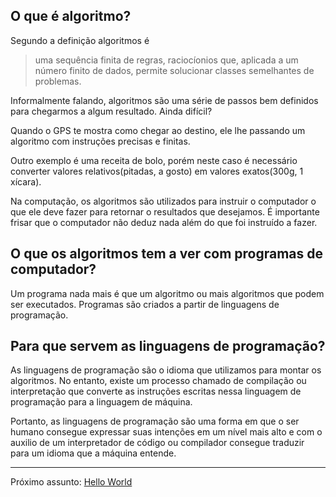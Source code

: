 ## O que é algoritmo?
Segundo a definição algoritmos é 
> uma sequência finita de regras, raciocíonios que, aplicada a um número finito de dados, permite solucionar classes semelhantes de problemas.

Informalmente falando, algoritmos são uma série de passos bem definidos para chegarmos a algum resultado. Ainda difícil?

Quando o GPS te mostra como chegar ao destino, ele lhe passando um algoritmo com instruções precisas e finitas.

Outro exemplo é uma receita de bolo, porém neste caso é necessário converter valores relativos(pitadas, a gosto) em valores exatos(300g, 1 xícara).

Na computação, os algoritmos são utilizados para instruir o computador o que ele deve fazer para retornar o resultados que desejamos. É importante frisar que o computador não deduz nada além do que foi instruído a fazer.

## O que os algoritmos tem a ver com programas de computador?
Um programa nada mais é que um algoritmo ou mais algoritmos que podem ser executados. Programas são criados a partir de linguagens de programação.

## Para que servem as linguagens de programação?
As linguagens de programação são o idioma que utilizamos para montar os algoritmos. No entanto, existe um processo chamado de compilação ou interpretação que converte as instruções escritas nessa linguagem de programação para a linguagem de máquina.

Portanto, as linguagens de programação são uma forma em que o ser humano consegue expressar suas intenções em um nível mais alto e com o auxilio de um interpretador de código ou compilador consegue traduzir para um idioma que a máquina entende.

---
Próximo assunto: [Hello World](../Tema_2/README.md)